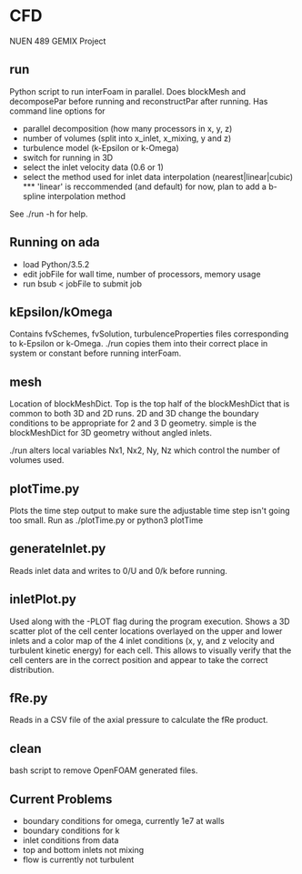 # CFD
NUEN 489 GEMIX Project

## run 
Python script to run interFoam in parallel. 
Does blockMesh and decomposePar before running and reconstructPar after running. 
Has command line options for 
* parallel decomposition (how many processors in x, y, z)
* number of volumes (split into x_inlet, x_mixing, y and z) 
* turbulence model (k-Epsilon or k-Omega) 
* switch for running in 3D 
* select the inlet velocity data (0.6 or 1)
* select the method used for inlet data interpolation (nearest|linear|cubic)
     *** 'linear' is reccommended (and default) for now, plan to add a b-spline interpolation method

See ./run -h for help. 

## Running on ada
* load Python/3.5.2 
* edit jobFile for wall time, number of processors, memory usage 
* run bsub < jobFile to submit job 

## kEpsilon/kOmega
Contains fvSchemes, fvSolution, turbulenceProperties files corresponding to k-Epsilon or k-Omega. 
./run copies them into their correct place in system or constant before running interFoam. 

## mesh
Location of blockMeshDict. Top is the top half of the blockMeshDict that is common to both 3D and 2D runs. 2D and 3D change the boundary conditions to be appropriate for 2 and 3 D geometry. simple is the blockMeshDict for 3D geometry without angled inlets. 

./run alters local variables Nx1, Nx2, Ny, Nz which control the number of volumes used. 

## plotTime.py
Plots the time step output to make sure the adjustable time step isn't going too small. 
Run as ./plotTime.py or python3 plotTime

## generateInlet.py 
Reads inlet data and writes to 0/U and 0/k before running. 

## inletPlot.py
Used along with the -PLOT flag during the program execution. Shows a 3D scatter plot of the cell center locations overlayed on the upper and lower inlets and a color map of the 4 inlet conditions (x, y, and z velocity and turbulent kinetic energy) for each cell. This allows to visually verify that the cell centers are in the correct position and appear to take the correct distribution.

## fRe.py
Reads in a CSV file of the axial pressure to calculate the fRe product. 

## clean 
bash script to remove OpenFOAM generated files. 

## Current Problems
* boundary conditions for omega, currently 1e7 at walls
* boundary conditions for k 
* inlet conditions from data 
* top and bottom inlets not mixing 
* flow is currently not turbulent 
